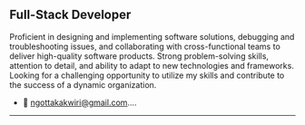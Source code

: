 
Full-Stack Developer
--------------------

Proficient in designing and implementing software solutions, debugging and troubleshooting issues, and collaborating with cross-functional teams to deliver high-quality software products. Strong problem-solving skills, attention to detail, and ability to adapt to new technologies and frameworks. Looking for a challenging opportunity to utilize my skills and contribute to the success of a dynamic organization.



- 📩 ngottakakwiri@gmail.com....
- ---------------------------

